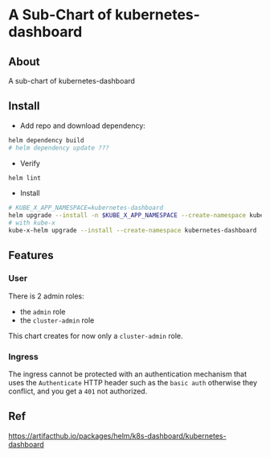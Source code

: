 # A Sub-Chart of kubernetes-dashboard

## About
A sub-chart of kubernetes-dashboard

## Install

* Add repo and download dependency:
```bash
helm dependency build
# helm dependency update ???
```
* Verify
```bash
helm lint
```
* Install
```bash
# KUBE_X_APP_NAMESPACE=kubernetes-dashboard
helm upgrade --install -n $KUBE_X_APP_NAMESPACE --create-namespace kubernetes-dashboard .
# with kube-x
kube-x-helm upgrade --install --create-namespace kubernetes-dashboard .
```

## Features
### User

There is 2 admin roles:
* the `admin` role
* the `cluster-admin` role

This chart creates for now only a `cluster-admin` role.

### Ingress

The ingress cannot be protected with an authentication mechanism that uses the `Authenticate` HTTP header
such as the `basic auth` otherwise they conflict, and you get a `401` not authorized.


## Ref
https://artifacthub.io/packages/helm/k8s-dashboard/kubernetes-dashboard
